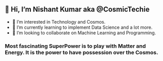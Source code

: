 ## 👋 Hi, I’m Nishant Kumar aka @CosmicTechie

- 👀 I’m interested in Technology and Cosmos.
- 🌱 I’m currently learning to implement Data Science and a lot more.
- 💞️ I’m looking to collaborate on Machine Learning and Programming.
<!--- 📫 How to reach me? : -->
### Most fascinating SuperPower is to play with Matter and Energy. It is the power to have possession over the Cosmos. 
<!---
CosmicTechie/CosmicTechie is a ✨ special ✨ repository because its `README.md` (this file) appears on your GitHub profile.
You can click the Preview link to take a look at your changes.
--->
